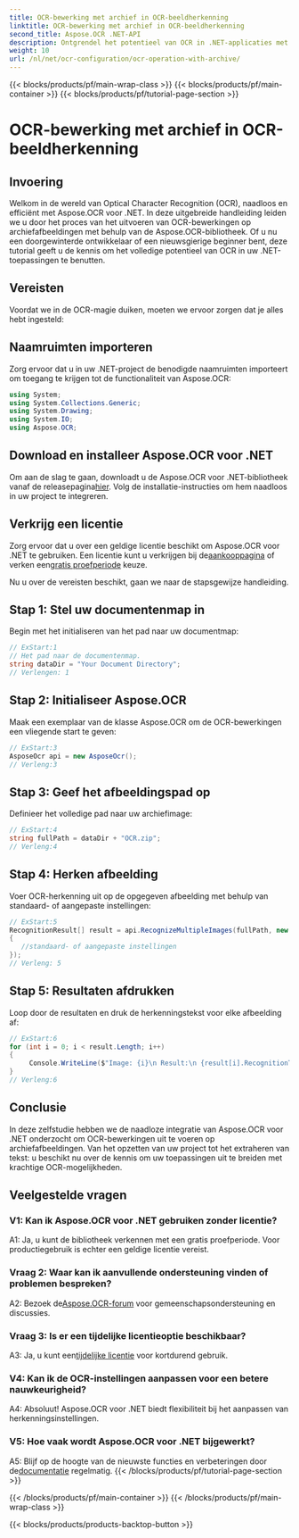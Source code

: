 ```yaml
---
title: OCR-bewerking met archief in OCR-beeldherkenning
linktitle: OCR-bewerking met archief in OCR-beeldherkenning
second_title: Aspose.OCR .NET-API
description: Ontgrendel het potentieel van OCR in .NET-applicaties met Aspose.OCR. Leer stap voor stap tekst uit archiefafbeeldingen halen.
weight: 10
url: /nl/net/ocr-configuration/ocr-operation-with-archive/
---
```


{{< blocks/products/pf/main-wrap-class >}}
{{< blocks/products/pf/main-container >}}
{{< blocks/products/pf/tutorial-page-section >}}

# OCR-bewerking met archief in OCR-beeldherkenning

## Invoering

Welkom in de wereld van Optical Character Recognition (OCR), naadloos en efficiënt met Aspose.OCR voor .NET. In deze uitgebreide handleiding leiden we u door het proces van het uitvoeren van OCR-bewerkingen op archiefafbeeldingen met behulp van de Aspose.OCR-bibliotheek. Of u nu een doorgewinterde ontwikkelaar of een nieuwsgierige beginner bent, deze tutorial geeft u de kennis om het volledige potentieel van OCR in uw .NET-toepassingen te benutten.

## Vereisten

Voordat we in de OCR-magie duiken, moeten we ervoor zorgen dat je alles hebt ingesteld:

## Naamruimten importeren

Zorg ervoor dat u in uw .NET-project de benodigde naamruimten importeert om toegang te krijgen tot de functionaliteit van Aspose.OCR:

```csharp
using System;
using System.Collections.Generic;
using System.Drawing;
using System.IO;
using Aspose.OCR;
```

## Download en installeer Aspose.OCR voor .NET

 Om aan de slag te gaan, downloadt u de Aspose.OCR voor .NET-bibliotheek vanaf de releasepagina[hier](https://releases.aspose.com/ocr/net/). Volg de installatie-instructies om hem naadloos in uw project te integreren.

## Verkrijg een licentie

 Zorg ervoor dat u over een geldige licentie beschikt om Aspose.OCR voor .NET te gebruiken. Een licentie kunt u verkrijgen bij de[aankooppagina](https://purchase.aspose.com/buy) of verken een[gratis proefperiode](https://releases.aspose.com/) keuze.

Nu u over de vereisten beschikt, gaan we naar de stapsgewijze handleiding.

## Stap 1: Stel uw documentenmap in

Begin met het initialiseren van het pad naar uw documentmap:

```csharp
// ExStart:1
// Het pad naar de documentenmap.
string dataDir = "Your Document Directory";
// Verlengen: 1
```

## Stap 2: Initialiseer Aspose.OCR

Maak een exemplaar van de klasse Aspose.OCR om de OCR-bewerkingen een vliegende start te geven:

```csharp
// ExStart:3
AsposeOcr api = new AsposeOcr();
// Verleng:3
```

## Stap 3: Geef het afbeeldingspad op

Definieer het volledige pad naar uw archiefimage:

```csharp
// ExStart:4
string fullPath = dataDir + "OCR.zip";
// Verleng:4
```

## Stap 4: Herken afbeelding

Voer OCR-herkenning uit op de opgegeven afbeelding met behulp van standaard- of aangepaste instellingen:

```csharp
// ExStart:5
RecognitionResult[] result = api.RecognizeMultipleImages(fullPath, new RecognitionSettings
{
   //standaard- of aangepaste instellingen
});
// Verleng: 5
```

## Stap 5: Resultaten afdrukken

Loop door de resultaten en druk de herkenningstekst voor elke afbeelding af:

```csharp
// ExStart:6
for (int i = 0; i < result.Length; i++)
{
	 Console.WriteLine($"Image: {i}\n Result:\n {result[i].RecognitionText}");
}
// Verleng:6
```

## Conclusie

In deze zelfstudie hebben we de naadloze integratie van Aspose.OCR voor .NET onderzocht om OCR-bewerkingen uit te voeren op archiefafbeeldingen. Van het opzetten van uw project tot het extraheren van tekst: u beschikt nu over de kennis om uw toepassingen uit te breiden met krachtige OCR-mogelijkheden.

## Veelgestelde vragen

### V1: Kan ik Aspose.OCR voor .NET gebruiken zonder licentie?

A1: Ja, u kunt de bibliotheek verkennen met een gratis proefperiode. Voor productiegebruik is echter een geldige licentie vereist.

### Vraag 2: Waar kan ik aanvullende ondersteuning vinden of problemen bespreken?

 A2: Bezoek de[Aspose.OCR-forum](https://forum.aspose.com/c/ocr/16) voor gemeenschapsondersteuning en discussies.

### Vraag 3: Is er een tijdelijke licentieoptie beschikbaar?

 A3: Ja, u kunt een[tijdelijke licentie](https://purchase.aspose.com/temporary-license/) voor kortdurend gebruik.

### V4: Kan ik de OCR-instellingen aanpassen voor een betere nauwkeurigheid?

A4: Absoluut! Aspose.OCR voor .NET biedt flexibiliteit bij het aanpassen van herkenningsinstellingen.

### V5: Hoe vaak wordt Aspose.OCR voor .NET bijgewerkt?

 A5: Blijf op de hoogte van de nieuwste functies en verbeteringen door de[documentatie](https://reference.aspose.com/ocr/net/) regelmatig.
{{< /blocks/products/pf/tutorial-page-section >}}

{{< /blocks/products/pf/main-container >}}
{{< /blocks/products/pf/main-wrap-class >}}

{{< blocks/products/products-backtop-button >}}
